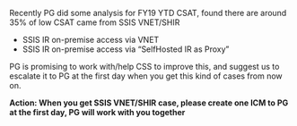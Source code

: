Recently PG did some analysis for FY19 YTD CSAT, found there are around 35% of low CSAT came from SSIS VNET/SHIR

- SSIS IR on-premise access via VNET
- SSIS IR on-premise access via “SelfHosted IR as Proxy”

PG is promising to work with/help CSS to improve this, and suggest us to escalate it to PG at the first day when you get this kind of cases from now on.

**Action: When you get SSIS VNET/SHIR case, please create one ICM to PG at the first day, PG will work with you together**
